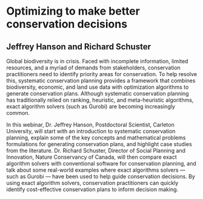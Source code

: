 # Optimizing to make better conservation decisions

## Jeffrey Hanson and Richard Schuster

Global biodiversity is in crisis. Faced with incomplete information, limited resources, and a myriad of demands from stakeholders, conservation practitioners need to identify priority areas for conservation. To help resolve this, systematic conservation planning provides a framework that combines biodiversity, economic, and land use data with optimization algorithms to generate conservation plans. Although systematic conservation planning has traditionally relied on ranking, heuristic, and meta-heuristic algorithms, exact algorithm solvers (such as Gurobi) are becoming increasingly common.

In this webinar, Dr. Jeffrey Hanson, Postdoctoral Scientist, Carleton University, will start with an introduction to systematic conservation planning, explain some of the key concepts and mathematical problems formulations for generating conservation plans, and highlight case studies from the literature. Dr. Richard Schuster, Director of Social Planning and Innovation, Nature Conservancy of Canada, will then compare exact algorithm solvers with conventional software for conservation planning, and talk about some real-world examples where exact algorithms solvers — such as Gurobi — have been used to help guide conservation decisions. By using exact algorithm solvers, conservation practitioners can quickly identify cost-effective conservation plans to inform decision making.
